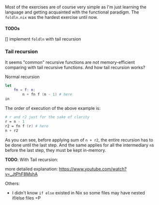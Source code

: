 Most of the exercises are of course very simple as I'm just learning the language and getting acquainted
with the functional paradigm. The `foldln.nix` was the hardest exercise until now. 

#### TODOs

[] implement `foldln` with tail recursion

### Tail recursion

It seems "common" recursive functions are not memory-efficient comparing with tail recursive functions.
And how tail recursion works?

Normal recursion
```nix
let
    fn = f: n:
        n + fn f (n - 1) # here
in
```

The order of execution of the above example is:
```nix
# r and r2 just for the sake of clarity
r = n - 1
r2 = fn f (r) # here
n + r2
```

As you can see, before applying sum of `n + r2`, the entire recursion has to be done until the last step.
And the same applies for all the intermediary `n`s before the last step, they must be kept in-memory.

**TODO**: With Tail recursion:

more detailed explanation: https://www.youtube.com/watch?v=_JtPhF8MshA



Others:
- I didn't know `if else` existed in Nix so some files may have nested if/else files =P
